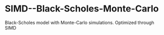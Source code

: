 # SIMD--Black-Scholes-Monte-Carlo
Black-Scholes model with Monte-Carlo simulations. Optimized through SIMD

